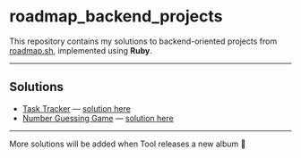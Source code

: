# roadmap_backend_projects

This repository contains my solutions to backend-oriented projects from [roadmap.sh](https://roadmap.sh/projects), implemented using **Ruby**.

---

## Solutions

* [Task Tracker](https://roadmap.sh/projects/task-tracker) — [solution here](https://github.com/hickkick/roadmap_backend_projects/tree/main/task-cli)
* [Number Guessing Game](https://roadmap.sh/projects/task-tracker) — [solution here](https://github.com/hickkick/roadmap_backend_projects/tree/main/number-guessing_game)

---

More solutions will be added when Tool releases a new album 🎸
